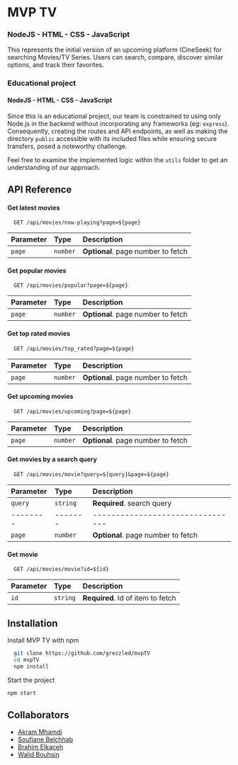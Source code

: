 
# MVP TV 
### NodeJS -  HTML - CSS - JavaScript

This represents the initial version of an upcoming platform (CineSeek) for searching Movies/TV Series. Users can search, compare, discover similar options, and track their favorites.

### Educational project 
#### NodeJS - HTML - CSS - JavaScript

Since this is an educational project, our team is constrained to using only Node.js in the backend without incorporating any frameworks (eg: `express`). Consequently, creating the routes and API endpoints, as well as making the directory `public` accessible with its included files while ensuring secure transfers, posed a noteworthy challenge. 

Feel free to examine the implemented logic within the `utils` folder to get an understanding of our approach.


## API Reference

#### Get latest movies

```http
  GET /api/movies/now-playing?page=${page}
```

| Parameter | Type     | Description                       |
| :-------- | :------- | :-------------------------------- |
| `page`      | `number` | **Optional**. page number to fetch |

#### Get popular movies 

```http
  GET /api/movies/popular?page=${page}
```
| Parameter | Type     | Description                       |
| :-------- | :------- | :-------------------------------- |
| `page`      | `number` | **Optional**. page number to fetch |

#### Get top rated movies 

```http
  GET /api/movies/top_rated?page=${page}
```
| Parameter | Type     | Description                       |
| :-------- | :------- | :-------------------------------- |
| `page`      | `number` | **Optional**. page number to fetch |

#### Get upcoming movies 

```http
  GET /api/movies/upcoming?page=${page}
```
| Parameter | Type     | Description                       |
| :-------- | :------- | :-------------------------------- |
| `page`      | `number` | **Optional**. page number to fetch |

#### Get movies by a search query 

```http
  GET /api/movies/movie?query=${query}&page=${page}
```
| Parameter | Type     | Description                       |
| :-------- | :------- | :-------------------------------- |
| `query`      | `string` | **Required**. search query |
| -------- | ------- | -------------------------------- |
| `page`      | `number` | **Optional**. page number to fetch |

#### Get movie

```http
  GET /api/movies/movie?id=${id}
```

| Parameter | Type     | Description                       |
| :-------- | :------- | :-------------------------------- |
| `id`      | `string` | **Required**. Id of item to fetch |



## Installation

Install MVP TV with npm

```bash
  git clone https://github.com/grezzled/mvpTV
  cd mvpTV
  npm install
```

Start the project
```bash
npm start
```
## Collaborators

- [Akram Mhamdi](https://github.com/akram37)
- [Soufiane Belchhab](https://github.com/grezzled)
- [Brahim Elkaceh](https://github.com/brahimelkaceh)
- [Walid Bouhsin](https://github.com/WalidBouhsin9)

